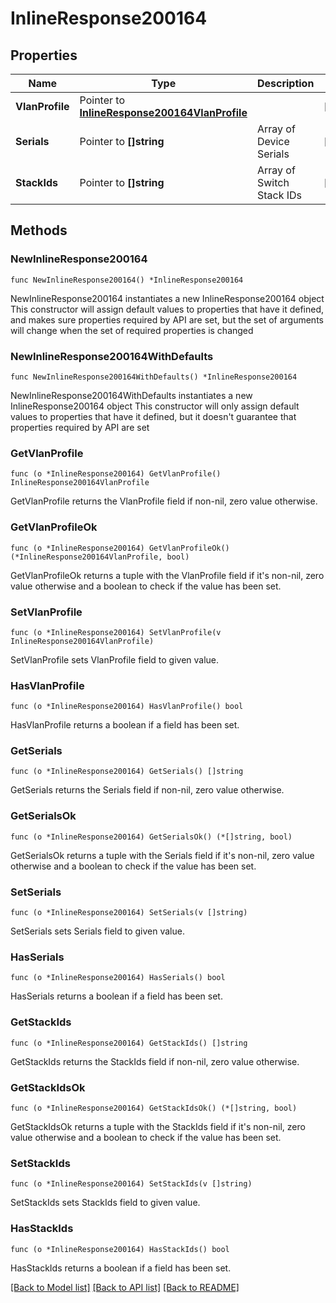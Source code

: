 # InlineResponse200164

## Properties

Name | Type | Description | Notes
------------ | ------------- | ------------- | -------------
**VlanProfile** | Pointer to [**InlineResponse200164VlanProfile**](InlineResponse200164VlanProfile.md) |  | [optional] 
**Serials** | Pointer to **[]string** | Array of Device Serials | [optional] 
**StackIds** | Pointer to **[]string** | Array of Switch Stack IDs | [optional] 

## Methods

### NewInlineResponse200164

`func NewInlineResponse200164() *InlineResponse200164`

NewInlineResponse200164 instantiates a new InlineResponse200164 object
This constructor will assign default values to properties that have it defined,
and makes sure properties required by API are set, but the set of arguments
will change when the set of required properties is changed

### NewInlineResponse200164WithDefaults

`func NewInlineResponse200164WithDefaults() *InlineResponse200164`

NewInlineResponse200164WithDefaults instantiates a new InlineResponse200164 object
This constructor will only assign default values to properties that have it defined,
but it doesn't guarantee that properties required by API are set

### GetVlanProfile

`func (o *InlineResponse200164) GetVlanProfile() InlineResponse200164VlanProfile`

GetVlanProfile returns the VlanProfile field if non-nil, zero value otherwise.

### GetVlanProfileOk

`func (o *InlineResponse200164) GetVlanProfileOk() (*InlineResponse200164VlanProfile, bool)`

GetVlanProfileOk returns a tuple with the VlanProfile field if it's non-nil, zero value otherwise
and a boolean to check if the value has been set.

### SetVlanProfile

`func (o *InlineResponse200164) SetVlanProfile(v InlineResponse200164VlanProfile)`

SetVlanProfile sets VlanProfile field to given value.

### HasVlanProfile

`func (o *InlineResponse200164) HasVlanProfile() bool`

HasVlanProfile returns a boolean if a field has been set.

### GetSerials

`func (o *InlineResponse200164) GetSerials() []string`

GetSerials returns the Serials field if non-nil, zero value otherwise.

### GetSerialsOk

`func (o *InlineResponse200164) GetSerialsOk() (*[]string, bool)`

GetSerialsOk returns a tuple with the Serials field if it's non-nil, zero value otherwise
and a boolean to check if the value has been set.

### SetSerials

`func (o *InlineResponse200164) SetSerials(v []string)`

SetSerials sets Serials field to given value.

### HasSerials

`func (o *InlineResponse200164) HasSerials() bool`

HasSerials returns a boolean if a field has been set.

### GetStackIds

`func (o *InlineResponse200164) GetStackIds() []string`

GetStackIds returns the StackIds field if non-nil, zero value otherwise.

### GetStackIdsOk

`func (o *InlineResponse200164) GetStackIdsOk() (*[]string, bool)`

GetStackIdsOk returns a tuple with the StackIds field if it's non-nil, zero value otherwise
and a boolean to check if the value has been set.

### SetStackIds

`func (o *InlineResponse200164) SetStackIds(v []string)`

SetStackIds sets StackIds field to given value.

### HasStackIds

`func (o *InlineResponse200164) HasStackIds() bool`

HasStackIds returns a boolean if a field has been set.


[[Back to Model list]](../README.md#documentation-for-models) [[Back to API list]](../README.md#documentation-for-api-endpoints) [[Back to README]](../README.md)



